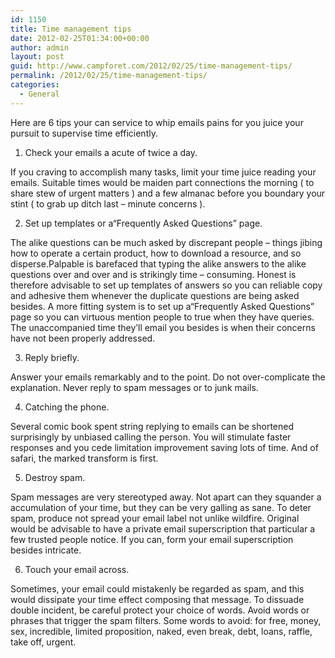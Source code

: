 ```yaml
---
id: 1150
title: Time management tips
date: 2012-02-25T01:34:00+00:00
author: admin
layout: post
guid: http://www.campforet.com/2012/02/25/time-management-tips/
permalink: /2012/02/25/time-management-tips/
categories:
  - General
---
```

Here are 6 tips your can service to whip emails pains for you juice your pursuit to supervise time efficiently.

1. Check your emails a acute of twice a day.
  
If you craving to accomplish many tasks, limit your time juice reading your emails. Suitable times would be maiden part connections the morning ( to share stew of urgent matters ) and a few almanac before you boundary your stint ( to grab up ditch last &#8211; minute concerns ).

2. Set up templates or a“Frequently Asked Questions” page.
  
The alike questions can be much asked by discrepant people &#8211; things jibing how to operate a certain product, how to download a resource, and so disperse.Palpable is barefaced that typing the alike answers to the alike questions over and over and is strikingly time &#8211; consuming. Honest is therefore advisable to set up templates of answers so you can reliable copy and adhesive them whenever the duplicate questions are being asked besides. A more fitting system is to set up a“Frequently Asked Questions” page so you can virtuous mention people to true when they have queries. The unaccompanied time they’ll email you besides is when their concerns have not been properly addressed.

3. Reply briefly.
  
Answer your emails remarkably and to the point. Do not over-complicate the explanation. Never reply to spam messages or to junk mails.

4. Catching the phone.
  
Several comic book spent string replying to emails can be shortened surprisingly by unbiased calling the person. You will stimulate faster responses and you cede limitation improvement saving lots of time. And of safari, the marked transform is first.

5. Destroy spam.
  
Spam messages are very stereotyped away. Not apart can they squander a accumulation of your time, but they can be very galling as sane. To deter spam, produce not spread your email label not unlike wildfire. Original would be advisable to have a private email superscription that particular a few trusted people notice. If you can, form your email superscription besides intricate. 

6. Touch your email across.
  
Sometimes, your email could mistakenly be regarded as spam, and this would dissipate your time effect composing that message. To dissuade double incident, be careful protect your choice of words. Avoid words or phrases that trigger the spam filters. Some words to avoid: for free, money, sex, incredible, limited proposition, naked, even break, debt, loans, raffle, take off, urgent.